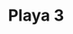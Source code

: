 ---
title: Playa 3
date: 
draft: false

# descripcion
description : Aros en caracol y resina. Anzuelo en plata 925.

materials: 

color: 

dimensions: Diámetro 2,80 cm. Largo total 4,20 cm

code: 01-01-0738

type: "Aros"

categories: []

price: $2.970,00

price_eftvo: $2.525,00

# Images
# first image will be shown in the product page
images:
  # - image: "images/path_to_image"
  # La ubicacion de las imagenes es imagenes/Aros/Aros.Colgantes/01-01-0738-playa-3
  - image: "./images/aros/colgantes/01-01-0738-playa-3_a.jpg"
  - image: "./images/aros/colgantes/01-01-0738-playa-3_b.jpg"
---